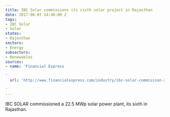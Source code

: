 ```yaml
---
title: IBC Solar commissions its sixth solar project in Rajasthan
date: 2017-06-07 14:46:00 Z
tags:
- IBC Solar
- Solar
states:
- Rajasthan
sectors:
- Energy
subsectors:
- Renewables
sources:
- name: 'Financial Express

'
  url: 'http://www.financialexpress.com/industry/ibc-solar-commission-22-5-mwp-project-in-rajasthan/695355/

'
---
```


IBC SOLAR commissioned a 22.5 MWp solar power plant, its sixth in Rajasthan. 
